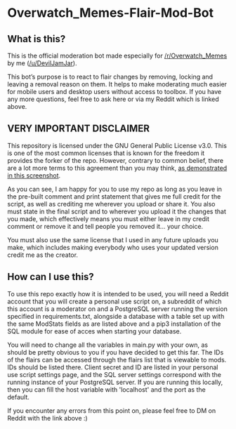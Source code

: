 # Overwatch_Memes-Flair-Mod-Bot

## What is this?

This is the official moderation bot made especially for [/r/Overwatch_Memes](https://www.reddit.com/r/overwatch_memes) by me ([/u/DevilJamJar](https://www.reddit.com/u/DevilJamJar)).

This bot’s purpose is to react to flair changes by removing, locking and leaving a removal reason on them. It helps to make moderating much easier for mobile users and desktop users without access to toolbox. If you have any more questions, feel free to ask here or via my Reddit which is linked above.

## VERY IMPORTANT DISCLAIMER

This repository is licensed under the GNU General Public License v3.0. This is one of the most common licenses that is known for the freedom it provides the forker of the repo. However, contrary to common belief, there are a lot more terms to this agreement than you may think, [as demonstrated in this screenshot](https://i.imgur.com/WH7Ieir.jpg).

As you can see, I am happy for you to use my repo as long as you leave in the pre-built comment and print statement that gives me full credit for the script, as well as crediting me wherever you upload or share it. You also must state in the final script and to wherever you upload it the changes that you made, which effectively means you must either leave in my credit comment or remove it and tell people you removed it... your choice.

You must also use the same license that I used in any future uploads you make, which includes making everybody who uses your updated version credit me as the creator.

## How can I use this?

To use this repo exactly how it is intended to be used, you will need a Reddit account that you will create a personal use script on, a subreddit of which this account is a moderator on and a PostgreSQL server running the version specified in requirements.txt, alongside a database with a table set up with the same ModStats fields as are listed above and a pip3 installation of the SQL module for ease of acces when starting your database.

You will need to change all the variables in main.py with your own, as should be pretty obvious to you if you have decided to get this far. The IDs of the flairs can be accessed through the flairs list that is viewable to mods. IDs should be listed there. Client secret and ID are listed in your personal use script settings page, and the SQL server settings correspond with the running instance of your PostgreSQL server. If you are running this locally, then you can fill the host variable with 'localhost' and the port as the default.

If you encounter any errors from this point on, please feel free to DM on Reddit with the link above :)
